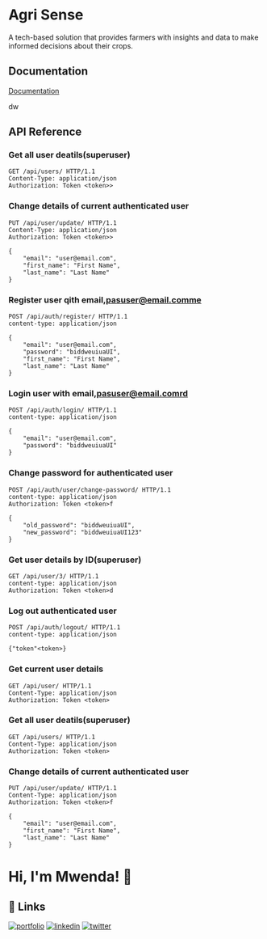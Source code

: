 
# Agri Sense

A tech-based solution that provides farmers with insights and data to make informed decisions about their crops.


## Documentation

[Documentation](https://linktodocumentation)

dw
## API Reference

### Get all user deatils(superuser)
```http
GET /api/users/ HTTP/1.1
Content-Type: application/json
Authorization: Token <token>>
```

### Change details of current authenticated user
```http
PUT /api/user/update/ HTTP/1.1
Content-Type: application/json
Authorization: Token <token>>

{
    "email": "user@email.com",
    "first_name": "First Name",
    "last_name": "Last Name"
}
```

### Register user qith email,pasuser@email.comme
```http
POST /api/auth/register/ HTTP/1.1
content-type: application/json

{
    "email": "user@email.com",
    "password": "biddweuiuaUI",
    "first_name": "First Name",
    "last_name": "Last Name"
}
```
### Login user with email,pasuser@email.comrd
```http
POST /api/auth/login/ HTTP/1.1
content-type: application/json

{
    "email": "user@email.com",
    "password": "biddweuiuaUI"
}
```
### Change password for authenticated user
```http
POST /api/auth/user/change-password/ HTTP/1.1
content-type: application/json
Authorization: Token <token>f

{    
    "old_password": "biddweuiuaUI",
    "new_password": "biddweuiuaUI123"
}
```
### Get user details by ID(superuser)
```http
GET /api/user/3/ HTTP/1.1
content-type: application/json
Authorization: Token <token>d
```

### Log out authenticated user
```http
POST /api/auth/logout/ HTTP/1.1
content-type: application/json

{"token"<token>}
```
### Get current user details
```http
GET /api/user/ HTTP/1.1
Content-Type: application/json
Authorization: Token <token>	
```
### Get all user deatils(superuser)
```http
GET /api/users/ HTTP/1.1
Content-Type: application/json
Authorization: Token <token>	
```
### Change details of current authenticated user
```http
PUT /api/user/update/ HTTP/1.1
Content-Type: application/json
Authorization: Token <token>f

{
    "email": "user@email.com",
    "first_name": "First Name",
    "last_name": "Last Name"
}
```
# Hi, I'm Mwenda! 👋


## 🔗 Links
[![portfolio](https://img.shields.io/badge/my_portfolio-000?style=for-the-badge&logo=ko-fi&logoColor=white)](https://katherineoelsner.com/)
[![linkedin](https://img.shields.io/badge/linkedin-0A66C2?style=for-the-badge&logo=linkedin&logoColor=white)](https://www.linkedin.com/in/mwenda-mwabehah-856542261/)
[![twitter](https://img.shields.io/badge/twitter-1DA1F2?style=for-the-badge&logo=twitter&logoColor=white)](https://twitter.com/)

